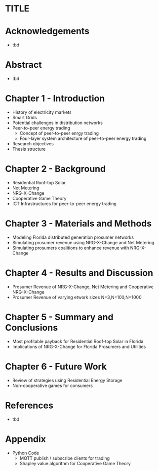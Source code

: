 # TITLE

# Acknowledgements
- tbd

# Abstract
- tbd

# Chapter 1 - Introduction
- History of electricity markets
- Smart Grids
- Potential challenges in distribution networks
- Peer-to-peer energy trading
    - Concept of peer-to-peer enrgy trading
    - Four-layer system architecture of peer-to-peer energy trading
- Research objectives
- Thesis structure

# Chapter 2 - Background
- Residential Roof-top Solar
- Net Metering 
- NRG-X-Change
- Cooperative Game Theory
- ICT Infrastructures for peer-to-peer energy trading

# Chapter 3 - Materials and Methods
- Modeling Florida distributed generation prosumer networks 
- Simulating prosumer revenue using NRG-X-Change and Net Metering 
- Simulating prosumers coalitions to enhance revenue with NRG-X-Change

# Chapter 4 - Results and Discussion
- Prosumer Revenue of NRG-X-Change, Net Metering and Cooperative NRG-X-Change 
- Prosumer Revenue of varying etwork sizes N=3,N=100,N=1000

# Chapter 5 - Summary and Conclusions
- Most profitable payback for Residential Roof-top Solar in Florida
- Implications of NRG-X-Change for Florida Prosumers and Utilities

# Chapter 6 - Future Work
- Review of strategies using Residential Energy Storage
- Non-cooperative games for consumers

# References
- tbd

# Appendix
- Python Code
    - MQTT publish / subscribe clients for trading
    - Shapley value algorithm for Cooperative Game Theory